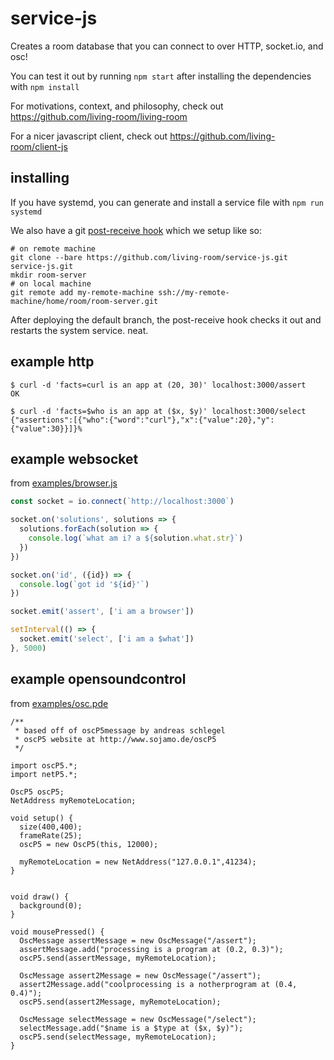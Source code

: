 # service-js

Creates a room database that you can connect to over HTTP, socket.io, and osc!

You can test it out by running `npm start` after installing the dependencies with `npm install`

For motivations, context, and philosophy, check out https://github.com/living-room/living-room

For a nicer javascript client, check out https://github.com/living-room/client-js

## installing

If you have systemd, you can generate and install a service file with `npm run systemd`

We also have a git [post-receive hook](./hooks/post-receive) which we setup like so:

    # on remote machine
    git clone --bare https://github.com/living-room/service-js.git service-js.git
    mkdir room-server
    # on local machine
    git remote add my-remote-machine ssh://my-remote-machine/home/room/room-server.git

After deploying the default branch, the post-receive hook checks it out and restarts the system service. neat.

## example http

    $ curl -d 'facts=curl is an app at (20, 30)' localhost:3000/assert
    OK

    $ curl -d 'facts=$who is an app at ($x, $y)' localhost:3000/select
    {"assertions":[{"who":{"word":"curl"},"x":{"value":20},"y":{"value":30}}]}%

## example websocket

from [examples/browser.js](examples/browser.js)

```javascript
const socket = io.connect(`http://localhost:3000`)

socket.on('solutions', solutions => {
  solutions.forEach(solution => {
    console.log(`what am i? a ${solution.what.str}`)
  })
})

socket.on('id', ({id}) => {
  console.log(`got id '${id}'`)
})

socket.emit('assert', ['i am a browser'])

setInterval(() => {
  socket.emit('select', ['i am a $what'])
}, 5000)
```

## example opensoundcontrol

from [examples/osc.pde](examples/osc.pde)

```processing
/**
 * based off of oscP5message by andreas schlegel
 * oscP5 website at http://www.sojamo.de/oscP5
 */

import oscP5.*;
import netP5.*;

OscP5 oscP5;
NetAddress myRemoteLocation;

void setup() {
  size(400,400);
  frameRate(25);
  oscP5 = new OscP5(this, 12000);

  myRemoteLocation = new NetAddress("127.0.0.1",41234);
}


void draw() {
  background(0);
}

void mousePressed() {
  OscMessage assertMessage = new OscMessage("/assert");
  assertMessage.add("processing is a program at (0.2, 0.3)");
  oscP5.send(assertMessage, myRemoteLocation);

  OscMessage assert2Message = new OscMessage("/assert");
  assert2Message.add("coolprocessing is a notherprogram at (0.4, 0.4)");
  oscP5.send(assert2Message, myRemoteLocation);

  OscMessage selectMessage = new OscMessage("/select");
  selectMessage.add("$name is a $type at ($x, $y)");
  oscP5.send(selectMessage, myRemoteLocation);
}
```
